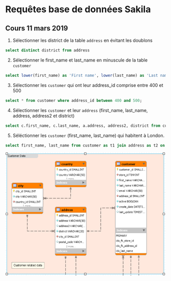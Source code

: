 # Requêtes base de données Sakila

## Cours 11 mars 2019

1. Sélectionner les district de la table `address` en évitant les doublons

```sql
select distinct district from address
```


2. Sélectionner le first_name et last_name en minuscule de la table `customer`

```sql
select lower(first_name) as 'First name', lower(last_name) as 'Last name' from customer;
```

3. Sélectionner les `customer` qui ont leur address_id comprise entre 400 et 500

```sql
select * from customer where address_id between 400 and 500;
```
4. Sélectionner les `customer` et leur `address` (first_name, last_name, address, address2 et district)

```sql
select c.first_name, c.last_name, a.address, address2, district from customer as c join address as a on a.address_id = c.address_id order by create_date asc
```

5. Séléctionner les `customer` (first_name, last_name) qui habitent à London.

```sql
select first_name, last_name from customer as t1 join address as t2 on t1.address_id=t2.address_id join city as t3 on t2.city_id=t3.city_id where city like 'London';
```


![Customer Data](../images/request_1.png)
